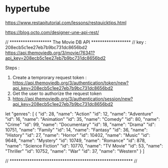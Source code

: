 # hypertube
https://www.restapitutorial.com/lessons/restquicktips.html

https://blog.octo.com/designer-une-api-rest/


// ******************* The Movie DB API ****************** // 
key : 208ecb5c1ee27eb7b9bc731dc8656bd2
https://api.themoviedb.org/3/movie/76341?api_key=208ecb5c1ee27eb7b9bc731dc8656bd2

Steps :
1. Create a temprorary request token : 
    https://api.themoviedb.org/3/authentication/token/new?api_key=208ecb5c1ee27eb7b9bc731dc8656bd2
2. Get the user to authorize the request token
3. 
    https://api.themoviedb.org/3/authentication/session/new?api_key=208ecb5c1ee27eb7b9bc731dc8656bd2


let "genres": [
    {
        "id": 28,
        "name": "Action"
        "id": 12,
        "name": "Adventure"
        "id": 16,
        "name": "Animation"
        "id": 35,
        "name": "Comedy"
        "id": 80,
        "name": "Crime"
        "id": 99,
        "name": "Documentary"
        "id": 18,
        "name": "Drama"
        "id": 10751,
        "name": "Family"
        "id": 14,
        "name": "Fantasy"
        "id": 36,
        "name": "History"
        "id": 27,
        "name": "Horror"
        "id": 10402,
        "name": "Music"
        "id": 9648,
        "name": "Mystery"
        "id": 10749,
        "name": "Romance"
        "id": 878,
        "name": "Science Fiction"
        "id": 10770,
        "name": "TV Movie"
        "id": 53,
        "name": "Thriller"
        "id": 10752,
        "name": "War"
        "id": 37,
        "name": "Western"
    }
]

// ******************************************************** // 
